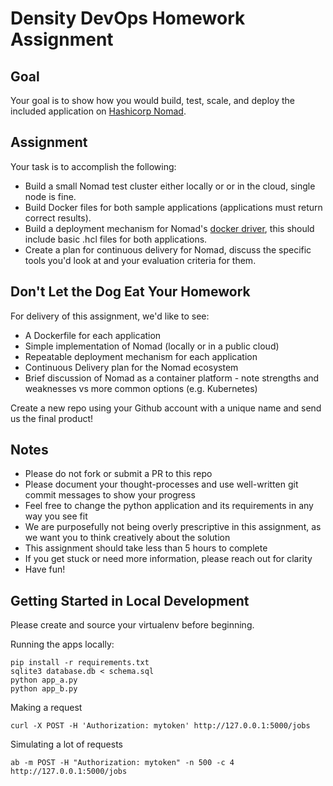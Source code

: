 # Density DevOps Homework Assignment

## Goal

Your goal is to show how you would build, test, scale, and deploy the included application on [Hashicorp Nomad](https://www.nomadproject.io/).


## Assignment

Your task is to accomplish the following:

- Build a small Nomad test cluster either locally or or in the cloud, single node is fine.
- Build Docker files for both sample applications (applications must return correct results).
- Build a deployment mechanism for Nomad's [docker driver](https://www.nomadproject.io/docs/drivers/docker), this should include basic .hcl files for both applications.
- Create a plan for continuous delivery for Nomad, discuss the specific tools you'd look at and your evaluation criteria for them.


## Don't Let the Dog Eat Your Homework

For delivery of this assignment, we'd like to see:

- A Dockerfile for each application
- Simple implementation of Nomad (locally or in a public cloud)
- Repeatable deployment mechanism for each application
- Continuous Delivery plan for the Nomad ecosystem
- Brief discussion of Nomad as a container platform - note strengths and weaknesses vs more common options (e.g. Kubernetes)

Create a new repo using your Github account with a unique name and send us the final product!


## Notes

- Please do not fork or submit a PR to this repo
- Please document your thought-processes and use well-written git commit messages to show your progress
- Feel free to change the python application and its requirements in any way you see fit
- We are purposefully not being overly prescriptive in this assignment, as we want you to think creatively about the solution
- This assignment should take less than 5 hours to complete
- If you get stuck or need more information, please reach out for clarity
- Have fun!

## Getting Started in Local Development

Please create and source your virtualenv before beginning. 

Running the apps locally:
```
pip install -r requirements.txt
sqlite3 database.db < schema.sql
python app_a.py
python app_b.py
```

Making a request
```
curl -X POST -H 'Authorization: mytoken' http://127.0.0.1:5000/jobs
```

Simulating a lot of requests
```
ab -m POST -H "Authorization: mytoken" -n 500 -c 4 http://127.0.0.1:5000/jobs
```
